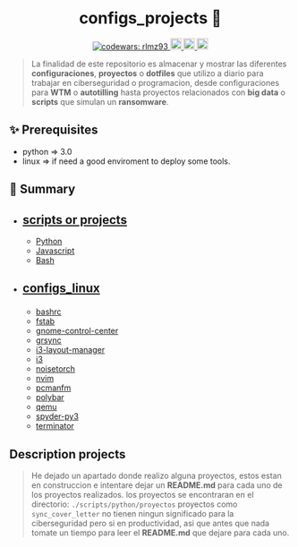 <h1 align="center">configs_projects 👋</h1>
<p align="center">
  <a href="https://www.codewars.com/users/rlmz93" target="_blank">
    <img alt="codewars: rlmz93" src="https://www.codewars.com/users/rlmz93/badges/micro" />
  </a>
  <a href="https://www.linkedin.com/in/ricardomarinzacarias/" target="_blank">
    <img alt="linkedin: ricardo" src="https://krueger.ca/wp-content/uploads/2016/02/linkedin-logo.png" width="20"/>
  </a>
  <a href="https://github.com/ricardomzacarias?tab=repositories" target="_blank"><img alt="github: ricardo marin" width="20" src="https://github.githubassets.com/assets/GitHub-Mark-ea2971cee799.png"> 
  </a>
  <a href="https://www.getmanfred.com/perfil/09b39ffb-2721-49a3-9895-2898da19efb5" target="_blank"><img alt="manfred: ricardo marin" width="20" src="https://avatars.githubusercontent.com/u/40492612?s=280&v=4">
  </a>
</p>

> La finalidad de este repositorio es almacenar y mostrar las diferentes **configuraciones**, **proyectos** o **dotfiles** que utilizo a diario para trabajar en ciberseguridad o programacion, desde configuraciones para **WTM** o **autotilling** hasta proyectos relacionados con **big data** o **scripts** que simulan un **ransomware**.
## ✨ Prerequisites
- python => 3.0
- linux => if need a good enviroment to deploy some tools.
## 🚀 Summary
- <a href="https://github.com/ricardomzacarias/configs_projects/tree/main/scripts" target="blank" id="the_first_item" >scripts or projects</a>
  ---
  - <a href="https://github.com/ricardomzacarias/configs_projects/tree/main/scripts/python" target="blank" id="the_first_item" >Python</a>
  - <a href="https://github.com/ricardomzacarias/configs_projects/tree/main/scripts/javascript" target="blank" id="the_first_item" >Javascript</a>
  - <a href="https://github.com/ricardomzacarias/configs_projects/tree/main/scripts/bash" target="blank" id="the_first_item" >Bash</a><p></p>
<!-- podemos encontrar proyectos o scripts personalizados. sin embargo intentare en la mayoria de los casos colocar los proyectos realizados en un directorio o repositorio aparte. -->
- <a href="https://github.com/ricardomzacarias/configs_projects/tree/main/configs_linux" target="blank" id="the_first_item" >configs_linux</a><p></p>
  ---
  - [bashrc](https://github.com/ricardomzacarias/configs_projects/tree/main/configs_linux)
  - [fstab](https://github.com/ricardomzacarias/configs_projects/tree/main/configs_linux)
  - [gnome-control-center](https://github.com/ricardomzacarias/configs_projects/tree/main/configs_linux)
  - [grsync](https://github.com/ricardomzacarias/configs_projects/tree/main/configs_linux)
  - [i3-layout-manager](https://github.com/ricardomzacarias/configs_projects/tree/main/configs_linux)
  - [i3](https://github.com/ricardomzacarias/configs_projects/tree/main/configs_linux)
  - [noisetorch](https://github.com/ricardomzacarias/configs_projects/tree/main/configs_linux)
  - [nvim](https://github.com/ricardomzacarias/configs_projects/tree/main/configs_linux)
  - [pcmanfm](https://github.com/ricardomzacarias/configs_projects/tree/main/configs_linux)
  - [polybar](https://github.com/ricardomzacarias/configs_projects/tree/main/configs_linux)
  - [qemu](https://github.com/ricardomzacarias/configs_projects/tree/main/configs_linux)
  - [spyder-py3](https://github.com/ricardomzacarias/configs_projects/tree/main/configs_linux)
  - [terminator](https://github.com/ricardomzacarias/configs_projects/tree/main/configs_linux)
## Description projects
> He dejado un apartado donde realizo alguna proyectos, estos estan en construccion e intentare dejar un **README.md** para cada uno de los proyectos realizados. los proyectos se encontraran en el directorio: `./scripts/python/proyectos` proyectos como `sync_cover_letter` no tienen ningun significado para la ciberseguridad pero si en productividad, asi que antes que nada tomate un tiempo para leer el **README.md** que dejare para cada uno.

